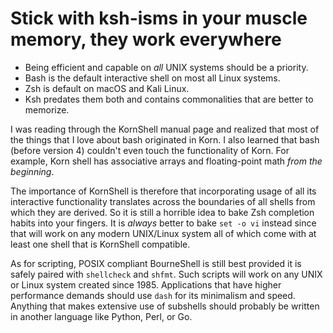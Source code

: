 # Stick with ksh-isms in your muscle memory, they work everywhere

* Being efficient and capable on *all* UNIX systems should be a priority.
* Bash is the default interactive shell on most all Linux systems.
* Zsh is default on macOS and Kali Linux.
* Ksh predates them both and contains commonalities that are better to memorize.

I was reading through the KornShell manual page and realized that most of the things that I love about bash originated in Korn. I also learned that bash (before version 4) couldn't even touch the functionality of Korn. For example, Korn shell has associative arrays and floating-point math *from the beginning*.

The importance of KornShell is therefore that incorporating usage of all its interactive functionality translates across the boundaries of all shells from which they are derived. So it is still a horrible idea to bake Zsh completion habits into your fingers. It is *always* better to bake `set -o vi` instead since that will work on any modern UNIX/Linux system all of which come with at least one shell that is KornShell compatible.

As for scripting, POSIX compliant BourneShell is still best provided it is safely paired with `shellcheck` and `shfmt`. Such scripts will work on any UNIX or Linux system created since 1985. Applications that have higher performance demands should use `dash` for its minimalism and speed. Anything that makes extensive use of subshells should probably be written in another language like Python, Perl, or Go.
